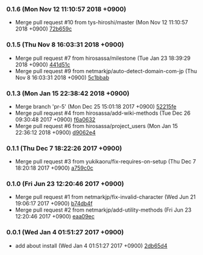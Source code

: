 ### 0.1.6 (Mon Nov 12 11:10:57 2018 +0900)

- Merge pull request #10 from tys-hiroshi/master (Mon Nov 12 11:10:57 2018 +0900) [72b659c](https://github.com/netmarkjp/pybacklog/commit/72b659c80aec543f819ee64e9df73946d586d733)

### 0.1.5 (Thu Nov 8 16:03:31 2018 +0900)

- Merge pull request #7 from hirosassa/milestone (Tue Jan 23 18:39:29 2018 +0900) [441d51c](https://github.com/netmarkjp/pybacklog/commit/441d51c234a2201f584701d6fbfe1fb9b9c0fcfd)
- Merge pull request #9 from netmarkjp/auto-detect-domain-com-jp (Thu Nov 8 16:03:31 2018 +0900) [5c1bbab](https://github.com/netmarkjp/pybacklog/commit/5c1bbabe4db44ed348cfbb2b31bfedf9047626fa)

### 0.1.3 (Mon Jan 15 22:38:42 2018 +0900)

- Merge branch 'pr-5' (Mon Dec 25 15:01:18 2017 +0900) [52215fe](https://github.com/netmarkjp/pybacklog/commit/52215fec6e5a3ab2c9ae8fc47931dc3423083d73)
- Merge pull request #4 from hirosassa/add-wiki-methods (Tue Dec 26 09:30:48 2017 +0900) [f6a0632](https://github.com/netmarkjp/pybacklog/commit/f6a0632ecc91e9275db2c12ba7d93a0a97329d66)
- Merge pull request #6 from hirosassa/project_users (Mon Jan 15 22:36:12 2018 +0900) [d9062e4](https://github.com/netmarkjp/pybacklog/commit/d9062e4772d93b07aafe45e7847ccda6cf7316f1)

### 0.1.1 (Thu Dec 7 18:22:26 2017 +0900)

- Merge pull request #3 from yukikaoru/fix-requires-on-setup (Thu Dec 7 18:20:18 2017 +0900) [a759c0c](https://github.com/netmarkjp/pybacklog/commit/a759c0c80d82559a0f4cee4619c40cf6f19ea43f)

### 0.1.0 (Fri Jun 23 12:20:46 2017 +0900)

- Merge pull request #1 from netmarkjp/fix-invalid-character (Wed Jun 21 19:06:17 2017 +0900) [b74db4f](https://github.com/netmarkjp/pybacklog/commit/b74db4f2bf03c18fb45e0a1957eb62cfd49d85a0)
- Merge pull request #2 from netmarkjp/add-utility-methods (Fri Jun 23 12:20:46 2017 +0900) [eaa09ec](https://github.com/netmarkjp/pybacklog/commit/eaa09eccf770a13a17c76616b5f3e61710996c37)


### 0.0.1 (Wed Jan 4 01:51:27 2017 +0900)

- add about install (Wed Jan 4 01:51:27 2017 +0900) [2db65d4](https://github.com/netmarkjp/pybacklog/commit/2db65d4d22aeac9c029351e64b3a91dba04ef889)

